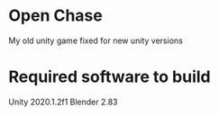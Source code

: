 # Open Chase 
My old unity game fixed for new unity versions
# Required software to build
Unity 2020.1.2f1
Blender 2.83